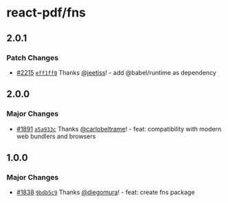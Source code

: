 # react-pdf/fns

## 2.0.1

### Patch Changes

- [#2215](https://github.com/diegomura/@react-pdf/pull/2215) [`eff1ff0`](https://github.com/diegomura/@react-pdf/commit/eff1ff0fefcd710994e4654904ef55843af76a17) Thanks [@jeetiss](https://github.com/jeetiss)! - add @babel/runtime as dependency

## 2.0.0

### Major Changes

- [#1891](https://github.com/diegomura/@react-pdf/pull/1891) [`a5a933c`](https://github.com/diegomura/@react-pdf/commit/a5a933c9733e4c77338ef76a2b3545b84a646a81) Thanks [@carlobeltrame](https://github.com/carlobeltrame)! - feat: compatibility with modern web bundlers and browsers

## 1.0.0

### Major Changes

- [#1838](https://github.com/diegomura/@react-pdf/pull/1838) [`9bdb5c9`](https://github.com/diegomura/@react-pdf/commit/9bdb5c934a822340754cd4c892d399f91f6218de) Thanks [@diegomura](https://github.com/diegomura)! - feat: create fns package

